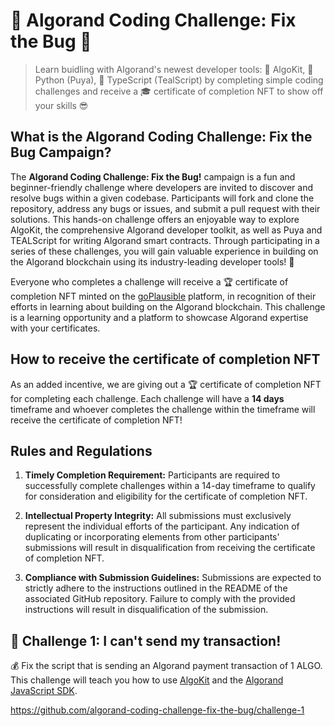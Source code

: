 # 👾 Algorand Coding Challenge: Fix the Bug 🐞

> Learn buidling with Algorand's newest developer tools: 🧰 AlgoKit, 🐍 Python (Puya), 💎 TypeScript (TealScript) by completing simple coding challenges and receive a 🎓 certificate of completion NFT to show off your skills 😎

## What is the Algorand Coding Challenge: Fix the Bug Campaign?

The **Algorand Coding Challenge: Fix the Bug!** campaign is a fun and beginner-friendly challenge where developers are invited to discover and resolve bugs within a given codebase. Participants will fork and clone the repository, address any bugs or issues, and submit a pull request with their solutions. This hands-on challenge offers an enjoyable way to explore AlgoKit, the comprehensive Algorand developer toolkit, as well as Puya and TEALScript for writing Algorand smart contracts. Through participating in a series of these challenges, you will gain valuable experience in building on the Algorand blockchain using its industry-leading developer tools! 🧰

Everyone who completes a challenge will receive a 🏆 certificate of completion NFT  minted on the [goPlausible](https://goplausible.com/) platform, in recognition of their efforts in learning about building on the Algorand blockchain. This challenge is a learning opportunity and a platform to showcase Algorand expertise with your certificates.

## How to receive the certificate of completion NFT

As an added incentive, we are giving out a 🏆 certificate of completion NFT for completing each challenge. Each challenge will have a **14 days** timeframe and whoever completes the challenge within the timeframe will receive the certificate of completion NFT! 

## Rules and Regulations
1. **Timely Completion Requirement:**
Participants are required to successfully complete challenges within a 14-day timeframe to qualify for consideration and eligibility for the certificate of completion NFT.

2. **Intellectual Property Integrity:**
All submissions must exclusively represent the individual efforts of the participant. Any indication of duplicating or incorporating elements from other participants' submissions will result in disqualification from receiving the certificate of completion NFT.

3. **Compliance with Submission Guidelines:**
Submissions are expected to strictly adhere to the instructions outlined in the README of the associated GitHub repository. Failure to comply with the provided instructions will result in disqualification of the submission.

## 🚩 Challenge 1: I can't send my transaction!

💰 Fix the script that is sending an Algorand payment transaction of 1 ALGO. This challenge will teach you how to use [AlgoKit](https://developer.algorand.org/algokit/) and the [Algorand JavaScript SDK](https://developer.algorand.org/docs/sdks/javascript/).

https://github.com/algorand-coding-challenge-fix-the-bug/challenge-1

